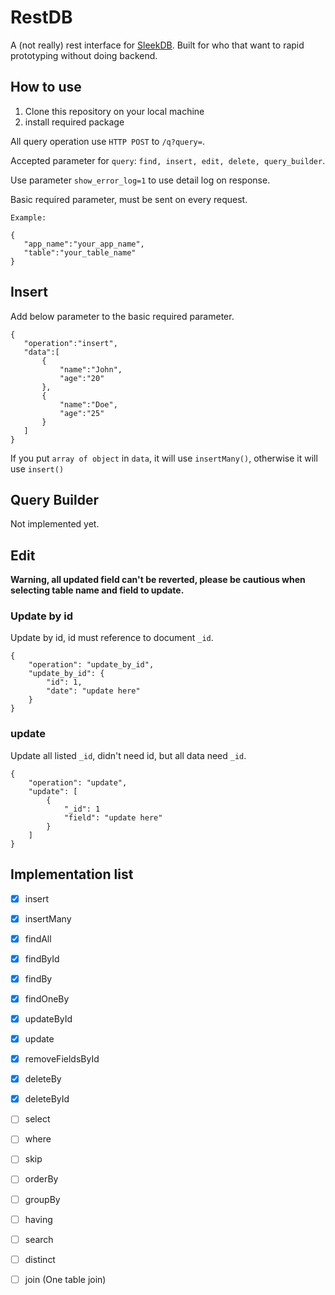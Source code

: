 
# RestDB

A (not really) rest interface for [SleekDB](https://github.com/rakibtg/SleekDB). Built for who that want to rapid prototyping without doing backend.

## How to use
1. Clone this repository on your local machine
2. install required package

All query operation use `HTTP POST` to `/q?query=`.

Accepted parameter for `query`: `find, insert, edit, delete, query_builder`.

Use parameter `show_error_log=1` to use detail log on response.

Basic required parameter, must be sent on every request.

    Example:
    
    {
       "app_name":"your_app_name",
       "table":"your_table_name"
    }

## Insert

Add below parameter to the basic required parameter.
	
    {
       "operation":"insert",
       "data":[
	       {
		       "name":"John",
		       "age":"20"
	       },
	       {
		       "name":"Doe",
		       "age":"25"
	       }
       ]
    }
	
If you put `array of object` in `data`, it will use `insertMany()`, otherwise it will use `insert()`

## Query Builder

Not implemented yet.

## Edit
**Warning, all updated field can't be reverted, please be cautious when selecting table name and field to update.**

### Update by id
Update by id, id must reference to document `_id`.

    {
        "operation": "update_by_id",
        "update_by_id": {
            "id": 1,
            "date": "update here"
        }
    }

### update
Update all listed `_id`, didn't need id, but all data need `_id`.

    {
        "operation": "update",
        "update": [
            {
                "_id": 1
                "field": "update here"
            }
        ]
    }

## Implementation list

- [x] insert

- [x] insertMany

- [x] findAll

- [x] findById

- [x] findBy

- [x] findOneBy

- [x] updateById

- [x] update

- [x] removeFieldsById

- [x] deleteBy

- [x] deleteById

- [ ] select

- [ ] where

- [ ] skip

- [ ] orderBy

- [ ] groupBy

- [ ] having

- [ ] search

- [ ] distinct

- [ ] join (One table join)